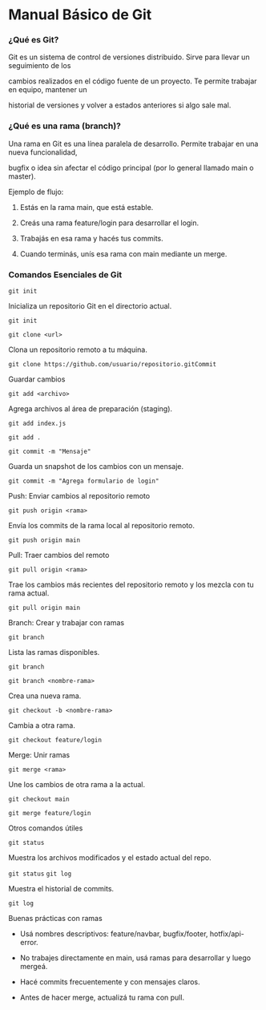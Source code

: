 # Manual Básico de Git

### ¿Qué es Git?

Git es un sistema de control de versiones distribuido. Sirve para llevar un seguimiento de los

cambios realizados en el código fuente de un proyecto. Te permite trabajar en equipo, mantener un

historial de versiones y volver a estados anteriores si algo sale mal.

### ¿Qué es una rama (branch)?

Una rama en Git es una línea paralela de desarrollo. Permite trabajar en una nueva funcionalidad,

bugfix o idea sin afectar el código principal (por lo general llamado main o master).

Ejemplo de flujo:

1. Estás en la rama main, que está estable.

2. Creás una rama feature/login para desarrollar el login.

3. Trabajás en esa rama y hacés tus commits.

4. Cuando terminás, unís esa rama con main mediante un merge.

### Comandos Esenciales de Git

`git init`

Inicializa un repositorio Git en el directorio actual.

`git init`

`git clone <url>`

Clona un repositorio remoto a tu máquina.

`git clone https://github.com/usuario/repositorio.gitCommit`

Guardar cambios

`git add <archivo>`

Agrega archivos al área de preparación (staging).

`git add index.js`

`git add .`

`git commit -m "Mensaje"`

Guarda un snapshot de los cambios con un mensaje.

`git commit -m "Agrega formulario de login"`

Push: Enviar cambios al repositorio remoto

`git push origin <rama>`

Envía los commits de la rama local al repositorio remoto.

`git push origin main`

Pull: Traer cambios del remoto

`git pull origin <rama>`

Trae los cambios más recientes del repositorio remoto y los mezcla con tu rama actual.

`git pull origin main`

Branch: Crear y trabajar con ramas

`git branch`

Lista las ramas disponibles.

`git branch`

`git branch <nombre-rama>`

Crea una nueva rama.

`git checkout -b <nombre-rama>`

Cambia a otra rama.

`git checkout feature/login`

Merge: Unir ramas

`git merge <rama>`

Une los cambios de otra rama a la actual.

`git checkout main`

`git merge feature/login`

Otros comandos útiles

`git status`

Muestra los archivos modificados y el estado actual del repo.

`git status`
`git log`

Muestra el historial de commits.

`git log`

Buenas prácticas con ramas

- Usá nombres descriptivos: feature/navbar, bugfix/footer, hotfix/api-error.

- No trabajes directamente en main, usá ramas para desarrollar y luego mergeá.

- Hacé commits frecuentemente y con mensajes claros.

- Antes de hacer merge, actualizá tu rama con pull.
